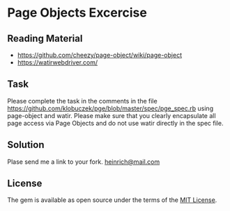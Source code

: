 # Page Objects Excercise

## Reading Material

- https://github.com/cheezy/page-object/wiki/page-object
- https://watirwebdriver.com/

## Task

Please complete the task in the comments in the file https://github.com/klobuczek/pge/blob/master/spec/pge_spec.rb using page-object and watir. Please make sure that you clearly encapsulate all page access via Page Objects and do not use watir directly in the spec file.

## Solution

Plase send me a link to your fork. heinrich@mail.com

## License

The gem is available as open source under the terms of the [MIT License](http://opensource.org/licenses/MIT).

